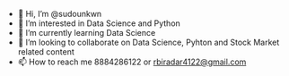 - 👋 Hi, I’m @sudounkwn
- 👀 I’m interested in Data Science and Python
- 🌱 I’m currently learning Data Science
- 💞️ I’m looking to collaborate on Data Science, Pyhton and Stock Market related content
- 📫 How to reach me 8884286122 or rbiradar4122@gmail.com

<!---
sudounkwn/sudounkwn is a ✨ special ✨ repository because its `README.md` (this file) appears on your GitHub profile.
You can click the Preview link to take a look at your changes.
--->
